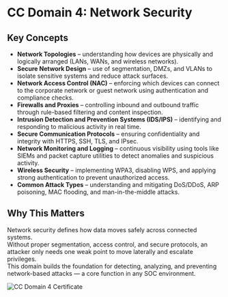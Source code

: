 # CC Domain 4: Network Security

## Key Concepts

- **Network Topologies** – understanding how devices are physically and logically arranged (LANs, WANs, and wireless networks).
- **Secure Network Design** – use of segmentation, DMZs, and VLANs to isolate sensitive systems and reduce attack surfaces.
- **Network Access Control (NAC)** – enforcing which devices can connect to the corporate network or guest network using authentication and compliance checks.
- **Firewalls and Proxies** – controlling inbound and outbound traffic through rule-based filtering and content inspection.
- **Intrusion Detection and Prevention Systems (IDS/IPS)** – identifying and responding to malicious activity in real time.
- **Secure Communication Protocols** – ensuring confidentiality and integrity with HTTPS, SSH, TLS, and IPsec.
- **Network Monitoring and Logging** – continuous visibility using tools like SIEMs and packet capture utilities to detect anomalies and suspicious activity.
- **Wireless Security** – implementing WPA3, disabling WPS, and applying strong authentication to prevent unauthorized access.
- **Common Attack Types** – understanding and mitigating DoS/DDoS, ARP poisoning, MAC flooding, and man-in-the-middle attacks.

## Why This Matters

Network security defines how data moves safely across connected systems.  
Without proper segmentation, access control, and secure protocols, an attacker only needs one weak point to move laterally and escalate privileges.  
This domain builds the foundation for detecting, analyzing, and preventing network-based attacks — a core function in any SOC environment.

![CC Domain 4 Certificate](./images/cc-domain4-cert.png)
